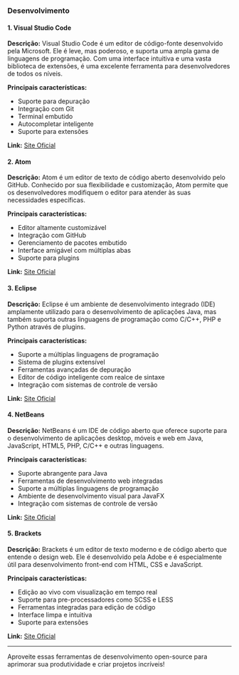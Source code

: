 ### Desenvolvimento

#### 1. Visual Studio Code

**Descrição:** Visual Studio Code é um editor de código-fonte desenvolvido pela Microsoft. Ele é leve, mas poderoso, e suporta uma ampla gama de linguagens de programação. Com uma interface intuitiva e uma vasta biblioteca de extensões, é uma excelente ferramenta para desenvolvedores de todos os níveis.

**Principais características:**

- Suporte para depuração
- Integração com Git
- Terminal embutido
- Autocompletar inteligente
- Suporte para extensões

**Link:** [Site Oficial](https://code.visualstudio.com/)

#### 2. Atom

**Descrição:** Atom é um editor de texto de código aberto desenvolvido pelo GitHub. Conhecido por sua flexibilidade e customização, Atom permite que os desenvolvedores modifiquem o editor para atender às suas necessidades específicas.

**Principais características:**

- Editor altamente customizável
- Integração com GitHub
- Gerenciamento de pacotes embutido
- Interface amigável com múltiplas abas
- Suporte para plugins

**Link:** [Site Oficial](https://atom.io/)

#### 3. Eclipse

**Descrição:** Eclipse é um ambiente de desenvolvimento integrado (IDE) amplamente utilizado para o desenvolvimento de aplicações Java, mas também suporta outras linguagens de programação como C/C++, PHP e Python através de plugins.

**Principais características:**

- Suporte a múltiplas linguagens de programação
- Sistema de plugins extensível
- Ferramentas avançadas de depuração
- Editor de código inteligente com realce de sintaxe
- Integração com sistemas de controle de versão

**Link:** [Site Oficial](https://www.eclipse.org/)

#### 4. NetBeans

**Descrição:** NetBeans é um IDE de código aberto que oferece suporte para o desenvolvimento de aplicações desktop, móveis e web em Java, JavaScript, HTML5, PHP, C/C++ e outras linguagens.

**Principais características:**

- Suporte abrangente para Java
- Ferramentas de desenvolvimento web integradas
- Suporte a múltiplas linguagens de programação
- Ambiente de desenvolvimento visual para JavaFX
- Integração com sistemas de controle de versão

**Link:** [Site Oficial](https://netbeans.apache.org/)

#### 5. Brackets

**Descrição:** Brackets é um editor de texto moderno e de código aberto que entende o design web. Ele é desenvolvido pela Adobe e é especialmente útil para desenvolvimento front-end com HTML, CSS e JavaScript.

**Principais características:**

- Edição ao vivo com visualização em tempo real
- Suporte para pre-processadores como SCSS e LESS
- Ferramentas integradas para edição de código
- Interface limpa e intuitiva
- Suporte para extensões

**Link:** [Site Oficial](http://brackets.io/)

---

Aproveite essas ferramentas de desenvolvimento open-source para aprimorar sua produtividade e criar projetos incríveis!
